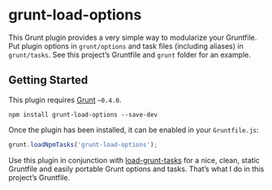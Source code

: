 # grunt-load-options

This Grunt plugin provides a very simple way to modularize your Gruntfile. Put
plugin options in `grunt/options` and task files (including aliases) in
`grunt/tasks`. See this project’s Gruntfile and `grunt` folder for an example.

## Getting Started

This plugin requires [Grunt](http://gruntjs.com) `~0.4.0`.

```shell
npm install grunt-load-options --save-dev
```

Once the plugin has been installed, it can be enabled in your `Gruntfile.js`:

```js
grunt.loadNpmTasks('grunt-load-options');
```

Use this plugin in conjunction with [load-grunt-tasks](https://github.com/sindresorhus/load-grunt-tasks) for a nice, clean, static Gruntfile and easily portable Grunt options and tasks. That’s what I do in this project’s Gruntfile.
